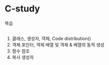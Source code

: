 # C-study
복습

## <list>
1. 클래스, 생성자, 객체, Code distribution()
2. 객체 포인터, 객체 배열 및 객체 & 배열의 동적 생성
3. 함수 참조
4. 복사 생성자

